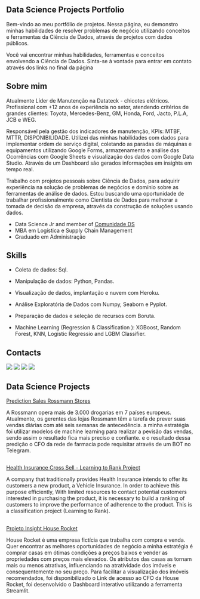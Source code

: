 ## Data Science Projects Portfolio

Bem-vindo ao meu portfólio de projetos. Nessa página, eu demonstro minhas habilidades de resolver problemas de negócio utilizando conceitos e ferramentas da Ciência de Dados, através de projetos com dados públicos.

Você vai encontrar minhas habilidades, ferramentas e conceitos envolvendo a Ciência de Dados.
Sinta-se à vontade para entrar em contato através dos links no final da página

## Sobre mim

Atualmente Líder de Manutenção na Datateck - chicotes elétricos. Profissional com +12 anos de experiência no setor, atendendo critérios de grandes clientes: Toyota, Mercedes-Benz, GM, Honda, Ford, Jacto, P.L.A, JCB e WEG.

Responsável pela gestão dos indicadores de manutenção, KPIs: MTBF, MTTR, DISPONIBILIDADE. Utilizei das minhas habilidades com dados para implementar ordem de serviço digital, coletando as paradas de máquinas e equipamentos utilizando Google Forms, armazenamento e análise das Ocorrências com Google Sheets e visualização dos dados com Google Data Studio. Através de um Dashboard são gerados informações em insights em tempo real.

Trabalho com projetos pessoais sobre Ciência de Dados, para adquirir experiência na solução de problemas de negócios e domínio sobre as ferramentas de análise de dados. Estou buscando uma oportunidade de trabalhar profissionalmente como Cientista de Dados para melhorar a tomada de decisão da empresa, através da construção de soluções usando dados.

* Data Science Jr and member of [Comunidade DS](https://www.comunidadedatascience.com/)
* MBA em Logística e Supply Chain Management
* Graduado em Administração

## Skills

* Coleta de dados: Sql.
* Manipulação de dados: Python, Pandas.
* Visualização de dados, implantação e nuvem com Heroku.
* Análise Exploratória de Dados com Numpy, Seaborn e Pyplot.
* Preparação de dados e seleção de recursos com Boruta.
* Machine Learning (Regression & Classification ): XGBoost, Random Forest, KNN, Logistic Regressio and LGBM Classifier.

  ##

 ## Contacts
<div>  
  <a href="https://www.linkedin.com/in/cassianoschmeiske/" target="_blank"><img src="https://img.shields.io/badge/-LinkedIn-%230077B5?style=for-the-badge&logo=linkedin&logoColor=white" target="_blank"></a>
  <a href="https://cassiano-schmeiske.github.io/Portifolio_Projetos//" target="_blank"><img src="https://img.shields.io/badge/Portfolio-7289DA?style=for-the-badge&logo=&logoColor=white" target="_blank"></a>
    <a href = "mailto:ca.schmeiske@gmail.com"><img src="https://img.shields.io/badge/-Gmail-%23333?style=for-the-badge&logo=gmail&logoColor=white" target="_blank"></a>
  <a href="https://www.instagram.com/cassianoschmeiske/" target="_blank"><img src="https://img.shields.io/badge/-Instagram-%23E4405F?style=for-the-badge&logo=instagram&logoColor=white" target="_blank"></a>
 
</div>


## Data Science Projects

[Prediction Sales Rossmann Stores](https://github.com/Cassiano-Schmeiske/Prediction_Sales_Rossmann_Stores)

A Rossmann opera mais de 3.000 drogarias em 7 países europeus. Atualmente, os gerentes das lojas Rossmann têm a tarefa de prever suas vendas diárias com até seis semanas de antecedência. a minha estratégia foi utilizar modelos de machine learning para realizar a pevisão das vendas, sendo assim o resultado fica mais preciso e confiante. e o resultado dessa predição o CFO da rede de farmacia pode requisitar através de um BOT no Telegram.

##

[Health Insurance Cross Sell - Learning to Rank Project](https://github.com/Cassiano-Schmeiske/health_insurance_cross_sell)

A company that traditionally provides Health Insurance intends to offer its customers a new product, a Vehicle Insurance. In order to achieve this purpose efficiently, With limited resources to contact potential customers interested in purchasing the product, it is necessary to build a ranking of customers to improve the performance of adherence to the product. This is a classification project (Learning to Rank).

##

[Projeto Insight House Rocket](https://github.com/Cassiano-Schmeiske/Projeto_Insight_House_Rocket)

House Rocket é uma empresa fictícia que trabalha com compra e venda. Quer encontrar as melhores oportunidades de negócio  a minha estratégia é comprar casas em ótimas condições a preços baixos e vender as propriedades com preços mais elevados. Os atributos das casas as tornam mais ou menos atrativas, influenciando na atratividade dos imóveis e consequentemente no seu preço. Para facilitar a visualização dos imóveis recomendados, foi disponibilizado o Link de acesso ao CFO da House Rocket, foi desenvolvido o Dashboard interativo utilizando a ferramenta Streamlit.
